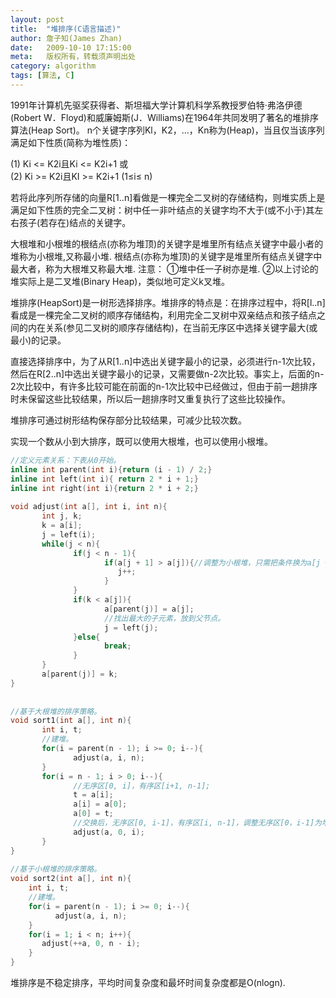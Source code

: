```yaml
---
layout: post
title:  "堆排序(C语言描述)"
author: 詹子知(James Zhan)
date:   2009-10-10 17:15:00
meta:   版权所有，转载须声明出处
category: algorithm
tags: [算法, C]
---
```


1991年计算机先驱奖获得者、斯坦福大学计算机科学系教授罗伯特·弗洛伊德(Robert W．Floyd)和威廉姆斯(J．Williams)在1964年共同发明了著名的堆排序算法(Heap Sort)。
n个关键字序列Kl，K2，…，Kn称为(Heap)，当且仅当该序列满足如下性质(简称为堆性质)：

(1) Ki <= K2i且Ki <= K2i+1 或    
(2) Ki >= K2i且KI >= K2i+1 (1≤i≤ n)

若将此序列所存储的向量R[1..n]看做是一棵完全二叉树的存储结构，则堆实质上是满足如下性质的完全二叉树：树中任一非叶结点的关键字均不大于(或不小于)其左右孩子(若存在)结点的关键字。

大根堆和小根堆的根结点(亦称为堆顶)的关键字是堆里所有结点关键字中最小者的堆称为小根堆,又称最小堆. 根结点(亦称为堆顶)的关键字是堆里所有结点关键字中最大者，称为大根堆又称最大堆. 注意： ①堆中任一子树亦是堆. ②以上讨论的堆实际上是二叉堆(Binary Heap)，类似地可定义k叉堆。

堆排序(HeapSort)是一树形选择排序。堆排序的特点是：在排序过程中，将R[l..n]看成是一棵完全二叉树的顺序存储结构，利用完全二叉树中双亲结点和孩子结点之间的内在关系(参见二叉树的顺序存储结构)，在当前无序区中选择关键字最大(或最小)的记录。

直接选择排序中，为了从R[1..n]中选出关键字最小的记录，必须进行n-1次比较，然后在R[2..n]中选出关键字最小的记录，又需要做n-2次比较。事实上，后面的n-2次比较中，有许多比较可能在前面的n-1次比较中已经做过，但由于前一趟排序时未保留这些比较结果，所以后一趟排序时又重复执行了这些比较操作。

堆排序可通过树形结构保存部分比较结果，可减少比较次数。
     
实现一个数从小到大排序，既可以使用大根堆，也可以使用小根堆。
 
 
~~~c
//定义元素关系：下表从0开始。
inline int parent(int i){return (i - 1) / 2;}
inline int left(int i){ return 2 * i + 1;}
inline int right(int i){return 2 * i + 2;}
 
void adjust(int a[], int i, int n){
       int j, k;
       k = a[i];
       j = left(i);
       while(j < n){
              if(j < n - 1){
                     if(a[j + 1] > a[j]){//调整为小根堆，只需把条件换为a[j + 1] < a[j]
                        j++;
                     }                    
              }
              if(k < a[j]){
                     a[parent(j)] = a[j];
                     //找出最大的子元素，放到父节点。
                     j = left(j);
              }else{
                     break;
              }                  
       }    
       a[parent(j)] = k;    
}
 
 
//基于大根堆的排序策略。
void sort1(int a[], int n){
       int i, t;
       //建堆。
       for(i = parent(n - 1); i >= 0; i--){
              adjust(a, i, n);
       }
       for(i = n - 1; i > 0; i--){
              //无序区[0, i]，有序区[i+1, n-1];
              t = a[i];
              a[i] = a[0];
              a[0] = t;
              //交换后，无序区[0, i-1]，有序区[i, n-1]，调整无序区[0，i-1]为堆。
              adjust(a, 0, i);
       }
}
 
//基于小根堆的排序策略。
void sort2(int a[], int n){
    int i, t;
    //建堆。
    for(i = parent(n - 1); i >= 0; i--){
          adjust(a, i, n);
    }
    for(i = 1; i < n; i++){
       adjust(++a, 0, n - i);
    }
}
~~~

堆排序是不稳定排序，平均时间复杂度和最坏时间复杂度都是O(nlogn).